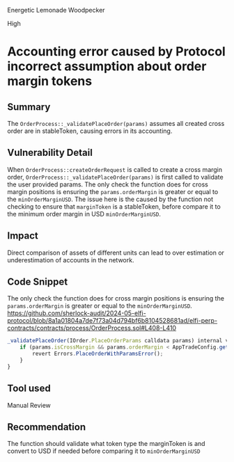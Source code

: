 Energetic Lemonade Woodpecker

High

# Accounting error caused by Protocol incorrect assumption about order margin tokens

## Summary
The  `OrderProcess::_validatePlaceOrder(params)` assumes all created cross order are in stableToken, causing errors in its accounting.


## Vulnerability Detail

When `OrderProcess::createOrderRequest` is called to create a cross margin order, `OrderProcess::_validatePlaceOrder(params)` is first called to validate the user provided params. The only check the function does for cross margin positions is ensuring the `params.orderMargin` is greater or equal to the `minOrderMarginUSD`. 
The issue here is the caused by the function not checking to ensure that `marginToken` is a stableToken, before compare it to the minimum order margin in USD `minOrderMarginUSD`.


## Impact
Direct comparison of assets of different units can lead to over estimation or underestimation of accounts in the network.


## Code Snippet
The only check the function does for cross margin positions is ensuring the `params.orderMargin` is greater or equal to the `minOrderMarginUSD`. 
https://github.com/sherlock-audit/2024-05-elfi-protocol/blob/8a1a01804a7de7f73a04d794bf6b8104528681ad/elfi-perp-contracts/contracts/process/OrderProcess.sol#L408-L410
```js
_validatePlaceOrder(IOrder.PlaceOrderParams calldata params) internal view {
	if (params.isCrossMargin && params.orderMargin < AppTradeConfig.getTradeConfig().minOrderMarginUSD) {
		revert Errors.PlaceOrderWithParamsError();
	}
}
```


## Tool used
Manual Review


## Recommendation
The function should validate what token type the marginToken is and convert to USD if needed before comparing it to `minOrderMarginUSD`
